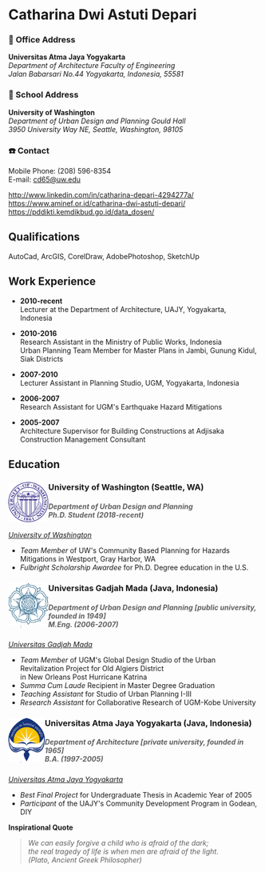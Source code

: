 # Catharina Dwi Astuti Depari

### :office: **Office Address**
**Universitas Atma Jaya Yogyakarta** <br>*Department of Architecture Faculty of Engineering* <br>*Jalan Babarsari No.44 Yogyakarta, Indonesia, 55581*

### :school: School Address
**University of Washington** <br>*Department of Urban Design and Planning Gould Hall* <br> *3950 University Way NE, Seattle, Washington, 98105*

### :telephone: Contact
Mobile Phone: (208) 596-8354 <br> E-mail: cd65@uw.edu

http://www.linkedin.com/in/catharina-depari-4294277a/ <br> https://www.aminef.or.id/catharina-dwi-astuti-depari/ <br> https://pddikti.kemdikbud.go.id/data_dosen/


## Qualifications

AutoCad, ArcGIS, CorelDraw, AdobePhotoshop, SketchUp

## Work Experience

- **2010-recent** <br>  Lecturer at the Department of Architecture, UAJY, Yogyakarta, Indonesia

- **2010-2016** <br> Research Assistant in the Ministry of Public Works, Indonesia <br> Urban Planning Team Member for Master Plans in Jambi, Gunung Kidul, Siak Districts

- **2007-2010** <br> Lecturer Assistant in Planning Studio, UGM, Yogyakarta, Indonesia

- **2006-2007** <br> Research Assistant for UGM's Earthquake Hazard Mitigations

- **2005-2007** <br> Architecture Supervisor for Building Constructions at Adjisaka Construction Management Consultant

## Education
### University of Washington (Seattle, WA) <img src="images/UW_Seal_Purple_26851.png" width="80" align="left"> <br>
>##### Department of Urban Design and Planning <br> Ph.D. Student (2018-recent) <br>
*[University of Washington](http://urbdp.be.washington.edu/)*

- *Team Member* of UW's Community Based Planning for Hazards Mitigations in Westport, Gray Harbor, WA
- *Fulbright Scholarship Awardee* for Ph.D. Degree education in the U.S.

### Universitas Gadjah Mada (Java, Indonesia) <img src="images/images1/ugm.jpg" width="80" align="left"><br>
>##### Department of Urban Design and Planning [public university, founded in 1949]<br> M.Eng. (2006-2007)<br>
*[Universitas Gadjah Mada](http://archiplan.ugm.ac.id/en/programmes1/architecture/)*

- *Team Member* of UGM's Global Design Studio of the Urban Revitalization Project for Old Algiers District <br> in New Orleans Post Hurricane Katrina
- *Summa Cum Laude* Recipient in Master Degree Graduation
- *Teaching Assistant* for Studio of Urban Planning I-III
- *Research Assistant* for Collaborative Research of UGM-Kobe University

### Universitas Atma Jaya Yogyakarta (Java, Indonesia) <img src="images/logo-uajy-png-7.png" width="73" align="left"> <br>
>#####  Department of Architecture [private university, founded in 1965] <br> B.A. (1997-2005)<br>
*[Universitas Atma Jaya Yogyakarta](http://www.uajy.ac.id/program-studi/sarjana/program-studi-arsitektur/)*<br>

- *Best Final Project* for Undergraduate Thesis in Academic Year of 2005
- *Participant* of the UAJY's Community Development Program in Godean, DIY

**Inspirational Quote**
>*We can easily forgive a child who is afraid of the dark; <br> the real tragedy of life is when men are afraid of the light.<br>(Plato, Ancient Greek Philosopher)*
